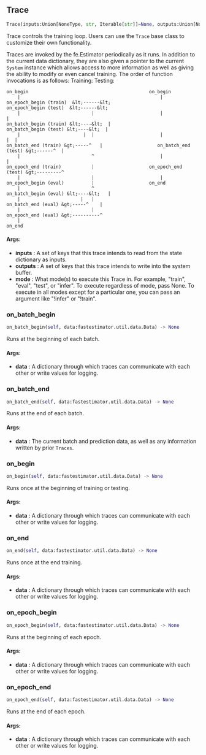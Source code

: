 ## Trace
```python
Trace(inputs:Union[NoneType, str, Iterable[str]]=None, outputs:Union[NoneType, str, Iterable[str]]=None, mode:Union[NoneType, str, Iterable[str]]=None) -> None
```
Trace controls the training loop. Users can use the `Trace` base class to customize their own functionality.

Traces are invoked by the fe.Estimator periodically as it runs. In addition to the current data dictionary, they are
also given a pointer to the current `System` instance which allows access to more information as well as giving the
ability to modify or even cancel training. The order of function invocations is as follows:
        Training:                                       Testing:

    on_begin                                            on_begin
        |                                                   |
    on_epoch_begin (train)  &lt;------&lt;                    on_epoch_begin (test)  &lt;------&lt;
        |                          |                        |                         |
    on_batch_begin (train) &lt;----&lt;  |                    on_batch_begin (test) &lt;----&lt;  |
        |                       |  |                        |                      |  |
    on_batch_end (train) &gt;-----^   |                    on_batch_end (test) &gt;------^  |
        |                          ^                        |                         |
    on_epoch_end (train)           |                    on_epoch_end (test) &gt;---------^
        |                          |                        |
    on_epoch_begin (eval)          |                    on_end
        |                          ^
    on_batch_begin (eval) &lt;----&lt;   |
        |                      |   |
    on_batch_end (eval) &gt;-----^    |
        |                          |
    on_epoch_end (eval) &gt;----------^
        |
    on_end


#### Args:

* **inputs** :  A set of keys that this trace intends to read from the state dictionary as inputs.
* **outputs** :  A set of keys that this trace intends to write into the system buffer.
* **mode** :  What mode(s) to execute this Trace in. For example, "train", "eval", "test", or "infer". To execute        regardless of mode, pass None. To execute in all modes except for a particular one, you can pass an argument        like "!infer" or "!train".

### on_batch_begin
```python
on_batch_begin(self, data:fastestimator.util.data.Data) -> None
```
Runs at the beginning of each batch.


#### Args:

* **data** :  A dictionary through which traces can communicate with each other or write values for logging.

### on_batch_end
```python
on_batch_end(self, data:fastestimator.util.data.Data) -> None
```
Runs at the end of each batch.


#### Args:

* **data** :  The current batch and prediction data, as well as any information written by prior `Traces`.

### on_begin
```python
on_begin(self, data:fastestimator.util.data.Data) -> None
```
Runs once at the beginning of training or testing.


#### Args:

* **data** :  A dictionary through which traces can communicate with each other or write values for logging.

### on_end
```python
on_end(self, data:fastestimator.util.data.Data) -> None
```
Runs once at the end training.


#### Args:

* **data** :  A dictionary through which traces can communicate with each other or write values for logging.

### on_epoch_begin
```python
on_epoch_begin(self, data:fastestimator.util.data.Data) -> None
```
Runs at the beginning of each epoch.


#### Args:

* **data** :  A dictionary through which traces can communicate with each other or write values for logging.

### on_epoch_end
```python
on_epoch_end(self, data:fastestimator.util.data.Data) -> None
```
Runs at the end of each epoch.


#### Args:

* **data** :  A dictionary through which traces can communicate with each other or write values for logging.